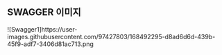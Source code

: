 ## SWAGGER 이미지
<p>
</p>
![Swagger1]https://user-images.githubusercontent.com/97427803/168492295-d8ad6d6d-439b-45f9-adf7-3406d81ac713.png


